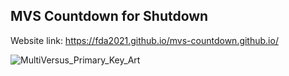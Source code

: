 ## MVS Countdown for Shutdown
 Website link: https://fda2021.github.io/mvs-countdown.github.io/

 
![MultiVersus_Primary_Key_Art](https://encrypted-tbn0.gstatic.com/images?q=tbn:ANd9GcS0tSXP9nbI0LuJdU7ZDmSscXDi7rEHSRS3PQ&s)
